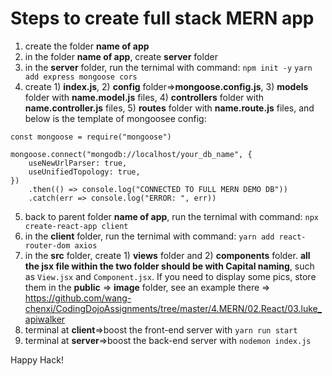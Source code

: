 # Steps to create full stack MERN app

1. create the folder **name of app**
2. in the folder **name of app**, create **server** folder
3. in the **server** folder, run the ternimal with command:
   `npm init -y`
   `yarn add express mongoose cors`
4. create 1) **index.js**, 2) **config** folder=>**mongoose.config.js**, 3) **models** folder with **name.model.js** files, 4) **controllers** folder with **name.controller.js** files, 5) **routes** folder with **name.route.js** files, and below is the template of mongoosee config:

```
const mongoose = require("mongoose")

mongoose.connect("mongodb://localhost/your_db_name", {
    useNewUrlParser: true,
    useUnifiedTopology: true,
})
    .then(() => console.log("CONNECTED TO FULL MERN DEMO DB"))
    .catch(err => console.log("ERROR: ", err))

```

5. back to parent folder **name of app**, run the ternimal with command:
   `npx create-react-app client`
6. in the **client** folder, run the ternimal with command:
   `yarn add react-router-dom axios`
7. in the **src** folder, create 1) **views** folder and 2) **components** folder. **all the jsx file within the two folder should be with Capital naming**, such as `View.jsx` and `Component.jsx`. If you need to display some pics, store them in the **public** => **image** folder, see an example there => https://github.com/wang-chenxi/CodingDojoAssignments/tree/master/4.MERN/02.React/03.luke_apiwalker
8. terminal at **client**=>boost the front-end server with `yarn run start`
9. terminal at **server**=>boost the back-end server with `nodemon index.js`

Happy Hack!
